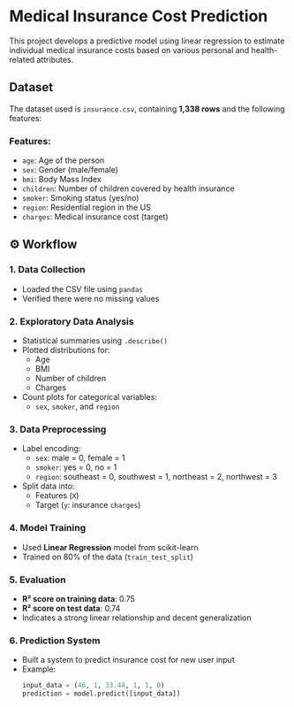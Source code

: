 # Medical Insurance Cost Prediction 

This project develops a predictive model using linear regression to estimate individual medical insurance costs based on various personal and health-related attributes.

##  Dataset

The dataset used is `insurance.csv`, containing **1,338 rows** and the following features:

### Features:
- `age`: Age of the person
- `sex`: Gender (male/female)
- `bmi`: Body Mass Index
- `children`: Number of children covered by health insurance
- `smoker`: Smoking status (yes/no)
- `region`: Residential region in the US
- `charges`: Medical insurance cost (target)

## ⚙️ Workflow

### 1. **Data Collection**
- Loaded the CSV file using `pandas`
- Verified there were no missing values

### 2. **Exploratory Data Analysis**
- Statistical summaries using `.describe()`
- Plotted distributions for:
  - Age
  - BMI
  - Number of children
  - Charges
- Count plots for categorical variables:
  - `sex`, `smoker`, and `region`

### 3. **Data Preprocessing**
- Label encoding:
  - `sex`: male = 0, female = 1
  - `smoker`: yes = 0, no = 1
  - `region`: southeast = 0, southwest = 1, northeast = 2, northwest = 3
- Split data into:
  - Features (`X`)
  - Target (`y`: insurance `charges`)

### 4. **Model Training**
- Used **Linear Regression** model from scikit-learn
- Trained on 80% of the data (`train_test_split`)

### 5. **Evaluation**
- **R² score on training data**: 0.75
- **R² score on test data**: 0.74
- Indicates a strong linear relationship and decent generalization

### 6. **Prediction System**
- Built a system to predict insurance cost for new user input
- Example:
  ```python
  input_data = (46, 1, 33.44, 1, 1, 0)
  prediction = model.predict([input_data])
